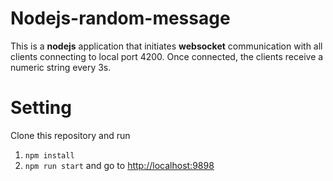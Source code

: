 # Nodejs-random-message
This is a **nodejs** application that initiates **websocket** communication with all clients connecting to local port 4200. Once connected, the clients receive a numeric string every 3s. 

# Setting
Clone this repository and run
1. `npm install`
2. `npm run start`
and go to [http://localhost:9898](http://localhost:9898)
